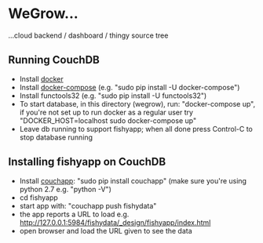 # WeGrow...

...cloud backend / dashboard / thingy source tree


## Running CouchDB

- Install [docker][docker]
- Install [docker-compose][docker-compose] (e.g. "sudo pip install -U docker-compose")
- Install functools32 (e.g. "sudo pip install -U functools32")
- To start database, in this directory (wegrow), run: "docker-compose up", if you're not set up to run docker
  as a regular user try "DOCKER_HOST=localhost sudo docker-compose up"
- Leave db running to support fishyapp; when all done press Control-C to stop database running

## Installing fishyapp on CouchDB

- Install [couchapp][couchapp]:
  "sudo pip install couchapp" (make sure you're using python 2.7 e.g. "python -V")
- cd fishyapp
- start app with:
  "couchapp push fishydata"
- the app reports a URL to load e.g. http://127.0.0.1:5984/fishydata/_design/fishyapp/index.html
- open browser and load the URL given to see the data

[docker]: http://docs.docker.com/engine/installation/
[docker-compose]: https://docs.docker.com/compose/install/
[couchapp]: https://couchapp.readthedocs.org/en/latest/couchapp/install.html
